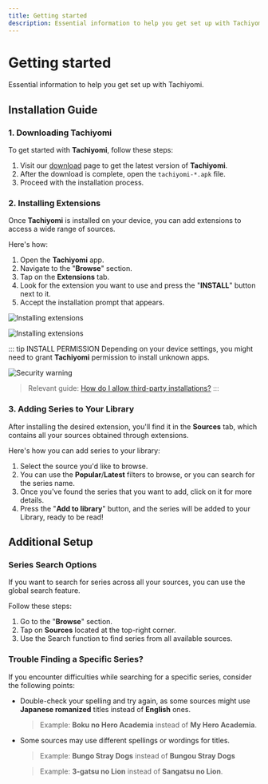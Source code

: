 ```yaml
---
title: Getting started
description: Essential information to help you get set up with Tachiyomi.
---
```


# Getting started

Essential information to help you get set up with Tachiyomi.

## Installation Guide

### 1. Downloading Tachiyomi

To get started with **Tachiyomi**, follow these steps:

1. Visit our [download](/download) page to get the latest version of **Tachiyomi**.
1. After the download is complete, open the `tachiyomi-*.apk` file.
1. Proceed with the installation process.

### 2. Installing Extensions

Once **Tachiyomi** is installed on your device, you can add extensions to access a wide range of sources.

Here's how:

1. Open the **Tachiyomi** app.
1. Navigate to the "**Browse**" section.
1. Tap on the **Extensions** tab.
1. Look for the extension you want to use and press the "**INSTALL**" button next to it.
1. Accept the installation prompt that appears.

![Installing extensions](/docs/guides/getting-started/installing-extensions_light.webp#light)

![Installing extensions](/docs/guides/getting-started/installing-extensions_dark.webp#dark)

::: tip INSTALL PERMISSION
Depending on your device settings, you might need to grant **Tachiyomi** permission to install unknown apps.

![Security warning](/docs/guides/getting-started/security-warning.webp)

> Relevant guide: [How do I allow third-party installations?](/docs/faq/extensions#how-do-i-allow-third-party-installations)
:::

### 3. Adding Series to Your Library

After installing the desired extension, you'll find it in the **Sources** tab, which contains all your sources obtained through extensions.

Here's how you can add series to your library:

1. Select the source you'd like to browse.
1. You can use the **Popular**/**Latest** filters to browse, or you can search for the series name.
1. Once you've found the series that you want to add, click on it for more details.
1. Press the "**Add to library**" button, and the series will be added to your Library, ready to be read!

## Additional Setup

### Series Search Options

If you want to search for series across all your sources, you can use the global search feature.

Follow these steps:

1. Go to the "**Browse**" section.
1. Tap on **Sources** located at the top-right corner.
1. Use the Search function to find series from all available sources.

### Trouble Finding a Specific Series?

If you encounter difficulties while searching for a specific series, consider the following points:

* Double-check your spelling and try again, as some sources might use **Japanese romanized** titles instead of **English** ones.
  > Example: **Boku no Hero Academia** instead of **My Hero Academia**.

* Some sources may use different spellings or wordings for titles.
  > Example: **Bungo Stray Dogs** instead of **Bungou Stray Dogs**

  > Example: **3-gatsu no Lion** instead of **Sangatsu no Lion**.
